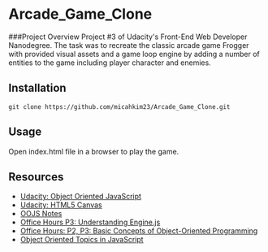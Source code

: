 # Arcade_Game_Clone

###Project Overview
Project #3 of Udacity's Front-End Web Developer Nanodegree. The task was to recreate the classic arcade game Frogger with provided visual assets and a game loop engine by adding a number of entities to the game including player character and enemies.

## Installation

```
git clone https://github.com/micahkim23/Arcade_Game_Clone.git
```

## Usage

Open index.html file in a browser to play the game.

## Resources

* [Udacity: Object Oriented JavaScript](https://www.udacity.com/course/object-oriented-javascript--ud015-nd)
* [Udacity: HTML5 Canvas](https://www.udacity.com/course/html5-canvas--ud292-nd)
* [OOJS Notes](https://docs.google.com/document/d/1F9DY2TtWbI29KSEIot1WXRqqao7OCd7OOC2W3oubSmc/pub?embedded=true)
* [Office Hours P3: Understanding Engine.js](https://plus.google.com/u/0/events/cupbs3pbne7qkuqok4g0ldhntic?authkey=COGW25b5jbv3-AE)
* [Office Hours: P2, P3: Basic Concepts of Object-Oriented Programming](https://plus.google.com/events/cvrejvitte5a37k1vfli1veler8?authkey=CIistZK2pbbqYA)
* [Object Oriented Topics in JavaScript](https://github.com/udacity/fend-office-hours/tree/master/OOJS/Object-Oriented%20Basics)